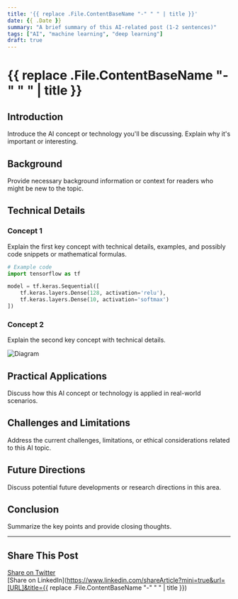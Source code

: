 ```yaml
---
title: '{{ replace .File.ContentBaseName "-" " " | title }}'
date: {{ .Date }}
summary: "A brief summary of this AI-related post (1-2 sentences)"
tags: ["AI", "machine learning", "deep learning"]
draft: true
---
```


# {{ replace .File.ContentBaseName "-" " " | title }}

## Introduction

Introduce the AI concept or technology you'll be discussing. Explain why it's important or interesting.

## Background

Provide necessary background information or context for readers who might be new to the topic.

## Technical Details

### Concept 1

Explain the first key concept with technical details, examples, and possibly code snippets or mathematical formulas.

```python
# Example code
import tensorflow as tf

model = tf.keras.Sequential([
    tf.keras.layers.Dense(128, activation='relu'),
    tf.keras.layers.Dense(10, activation='softmax')
])
```

### Concept 2

Explain the second key concept with technical details.

![Diagram](/images/example-diagram.png)

## Practical Applications

Discuss how this AI concept or technology is applied in real-world scenarios.

## Challenges and Limitations

Address the current challenges, limitations, or ethical considerations related to this AI topic.

## Future Directions

Discuss potential future developments or research directions in this area.

## Conclusion

Summarize the key points and provide closing thoughts.

---

## Share This Post

[Share on Twitter](https://twitter.com/intent/tweet?text=I%20just%20read%20this%20great%20AI%20post!%20Check%20it%20out:%20[URL])  
[Share on LinkedIn](<https://www.linkedin.com/shareArticle?mini=true&url=[URL]&title={{> replace .File.ContentBaseName "-" " " | title }})
